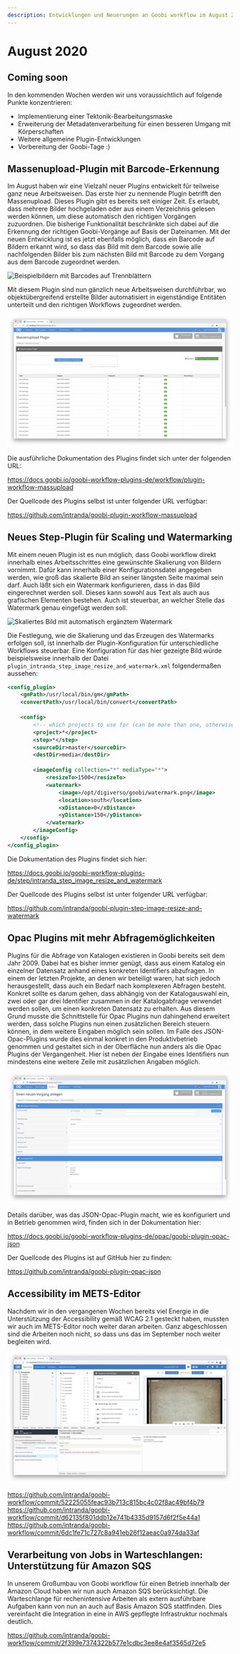 ```yaml
---
description: Entwicklungen und Neuerungen an Goobi workflow im August 2020
---
```


# August 2020

## Coming soon

In den kommenden Wochen werden wir uns voraussichtlich auf folgende Punkte konzentrieren:

- Implementierung einer Tektonik-Bearbeitungsmaske
- Erweiterung der Metadatenverarbeitung für einen besseren Umgang mit Körperschaften
- Weitere allgemeine Plugin-Entwicklungen
- Vorbereitung der Goobi-Tage :)

## Massenupload-Plugin mit Barcode-Erkennung

Im August haben wir eine Vielzahl neuer Plugins entwickelt für teilweise ganz neue Arbeitsweisen. Das erste hier zu nennende Plugin betrifft den Massenupload. Dieses Plugin gibt es bereits seit einiger Zeit. Es erlaubt, dass mehrere Bilder hochgeladen oder aus einem Verzeichnis gelesen werden können, um diese automatisch den richtigen Vorgängen zuzuordnen. Die bisherige Funktionalität beschränkte sich dabei auf die Erkennung der richtigen Goobi-Vorgänge auf Basis der Dateinamen. Mit der neuen Entwicklung ist es jetzt ebenfalls möglich, dass ein Barcode auf Bildern erkannt wird, so dass das Bild mit dem Barcode sowie alle nachfolgenden Bilder bis zum nächsten Bild mit Barcode zu dem Vorgang aus dem Barcode zugeordnet werden.

![Beispielbildern mit Barcodes auf Trennblättern](../.gitbook/assets/2008_massupload1.png)

Mit diesem Plugin sind nun gänzlich neue Arbeitsweisen durchführbar, wo objektübergreifend erstellte Bilder automatisiert in eigenständige Entitäten unterteilt und den richtigen Workflows zugeordnet werden.

![Das Plugin für den Massenupload erkennt die Barcodes in den hochgeladenen Bildern und weist die Vorgänge den richtigen Vorgängen zu.](../.gitbook/assets/2008_massupload2_de.png)

Die ausführliche Dokumentation des Plugins findet sich unter der folgenden URL:

https://docs.goobi.io/goobi-workflow-plugins-de/workflow/plugin-workflow-massupload

Der Quellcode des Plugins selbst ist unter folgender URL verfügbar:

https://github.com/intranda/goobi-plugin-workflow-massupload

## Neues Step-Plugin für Scaling und Watermarking

Mit einem neuen Plugin ist es nun möglich, dass Goobi workflow direkt innerhalb eines Arbeitsschrittes eine gewünschte Skalierung von Bildern vornimmt. Dafür kann innerhalb einer Konfigurationsdatei angegeben werden, wie groß das skalierte Bild an seiner längsten Seite maximal sein darf. Auch läßt sich ein Watermark konfigurieren, dass in das Bild eingerechnet werden soll. Dieses kann sowohl aus Text als auch aus grafischen Elementen bestehen. Auch ist steuerbar, an welcher Stelle das Watermark genau eingefügt werden soll.

![Skaliertes Bild mit automatisch ergänztem Watermark](../.gitbook/assets/2008_watermark.png)

Die Festlegung, wie die Skalierung und das Erzeugen des Watermarks erfolgen soll, ist innerhalb der Plugin-Konfiguration für unterschiedliche Workflows steuerbar. Eine Konfiguration für das hier gezeigte Bild würde beispielsweise innerhalb der Datei `plugin_intranda_step_image_resize_and_watermark.xml` folgendermaßen aussehen:

```xml
<config_plugin>
    <gmPath>/usr/local/bin/gm</gmPath>
    <convertPath>/usr/local/bin/convert</convertPath>

    <config>
        <!-- which projects to use for (can be more than one, otherwise use *) -->
        <project>*</project>
        <step>*</step>
        <sourceDir>master</sourceDir>
        <destDir>media</destDir>

        <imageConfig collection="*" mediaType="*">
            <resizeTo>1500</resizeTo>
            <watermark>
                <image>/opt/digiverso/goobi/watermark.png</image>
                <location>south</location>
                <xDistance>0</xDistance>
                <yDistance>150</yDistance>
            </watermark>
        </imageConfig>
    </config>
</config_plugin>
```

Die Dokumentation des Plugins findet sich hier:

https://docs.goobi.io/goobi-workflow-plugins-de/step/intranda_step_image_resize_and_watermark

Der Quellcode des Plugins selbst ist unter folgender URL verfügbar:

https://github.com/intranda/goobi-plugin-step-image-resize-and-watermark

## Opac Plugins mit mehr Abfragemöglichkeiten

Plugins für die Abfrage von Katalogen existieren in Goobi bereits seit dem Jahr 2009. Dabei hat es bisher immer genügt, dass aus einem Katalog ein einzelner Datensatz anhand eines konkreten Identifiers abzufragen. In einem der letzten Projekte, an denen wir beteiligt waren, hat sich jedoch herausgestellt, dass auch ein Bedarf nach komplexeren Abfragen besteht. Konkret sollte es darum gehen, dass abhängig von der Katalogauswahl ein, zwei oder gar drei Identifier zusammen in der Katalogabfrage verwendet werden sollen, um einen konkreten Datensatz zu erhalten. Aus diesem Grund musste die Schnittstelle für Opac Plugins nun dahingehend erweitert werden, dass solche Plugins nun einen zusätzlichen Bereich steuern können, in dem weitere Eingaben möglich sein sollen. Im Falle des JSON-Opac-Plugins wurde dies einmal konkret in den Produktivbetrieb genommen und gestaltet sich in der Oberfläche nun anders als die Opac Plugins der Vergangenheit. Hier ist neben der Eingabe eines Identifiers nun mindestens eine weitere Zeile mit zusätzlichen Angaben möglich.

![Das JSON-Opac-Plugin stellt einen komplexeren Eingabebereich für die kombinierbaren Identifier zur Katalogabfrage zur Verfügung.](../.gitbook/assets/2008_opac_de.png)

Details darüber, was das JSON-Opac-Plugin macht, wie es konfiguriert und in Betrieb genommen wird, finden sich in der Dokumentation hier:

https://docs.goobi.io/goobi-workflow-plugins-de/opac/goobi-plugin-opac-json

Der Quellcode des Plugins ist auf GitHub hier zu finden:

https://github.com/intranda/goobi-plugin-opac-json

## Accessibility im METS-Editor

Nachdem wir in den vergangenen Wochen bereits viel Energie in die Unterstützung der Accessibility gemäß WCAG 2.1 gesteckt haben, mussten wir auch im METS-Editor noch weiter daran arbeiten. Ganz abgeschlossen sind die Arbeiten noch nicht, so dass uns das im September noch weiter begleiten wird.

![Die Accessiblity im METS-Editor ist noch nicht soweit, wie sie sein soll. Die Arbeiten gehen hier noch weiter.](../.gitbook/assets/2008_accessibility_de.png)

https://github.com/intranda/goobi-workflow/commit/52225055feac93b713c815bc4c02f8ac49bf4b79<br/>https://github.com/intranda/goobi-workflow/commit/d62135f801ddb12e741b4335d9157d6f2f5e44a1<br/>https://github.com/intranda/goobi-workflow/commit/6dc1fe71c727c8a941eb26f12aeac0a974da33af

## Verarbeitung von Jobs in Warteschlangen: Unterstützung für Amazon SQS

In unserem Großumbau von Goobi workflow für einen Betrieb innerhalb der Amazon Cloud haben wir nun auch Amazon SQS berücksichtigt. Die Warteschlange für rechenintensive Arbeiten als extern ausführbare Aufgaben kann von nun an auch auf Basis Amazon SQS stattfinden. Dies vereinfacht die Integration in eine in AWS gepflegte Infrastruktur nochmals deutlich.

https://github.com/intranda/goobi-workflow/commit/2f399e7374322b577e1cdbc3ee8e4af3565d72e5
